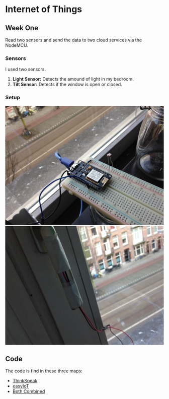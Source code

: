# Internet of Things
## Week One
Read two sensors and send the data to two cloud services via the NodeMCU.

### Sensors
I used two sensors.

1. **Light Sensor:** Detects the amound of light in my bedroom.
2. **Tilt Sensor:** Detects if the window is open or closed.

### Setup
!["Setup"](https://github.com/MartijnNieuwenhuizen/Internet_of_Things/blob/master/images/setup.jpg "Setup")
!["Window"](https://github.com/MartijnNieuwenhuizen/Internet_of_Things/blob/master/images/window.jpg "Window")

## Code
The code is find in these three maps:

* [ThinkSpeak](https://github.com/MartijnNieuwenhuizen/Internet_of_Things/tree/master/src/ThinkSpeak)
* [easyIoT](https://github.com/MartijnNieuwenhuizen/Internet_of_Things/tree/master/src/easyIoT)
* [Both Combined](https://github.com/MartijnNieuwenhuizen/Internet_of_Things/tree/master/src/combined)